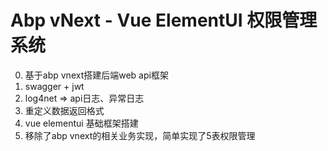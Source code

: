 # Abp vNext - Vue ElementUI 权限管理系统

0. 基于abp vnext搭建后端web api框架
1. swagger + jwt 
2. log4net => api日志、异常日志
3. 重定义数据返回格式
4. vue elementui 基础框架搭建
5. 移除了abp vnext的相关业务实现，简单实现了5表权限管理
